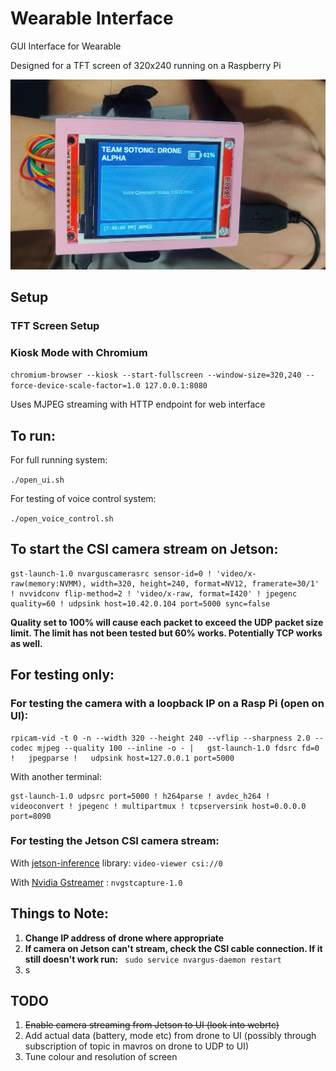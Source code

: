 # Wearable Interface
GUI Interface for Wearable 

Designed for a TFT screen of 320x240 running on a Raspberry Pi 

![UI on TFT Screen](images/ui_screen.jpg)

## Setup
### TFT Screen Setup

### Kiosk Mode with Chromium
```chromium-browser --kiosk --start-fullscreen --window-size=320,240 --force-device-scale-factor=1.0 127.0.0.1:8080```

Uses MJPEG streaming with HTTP endpoint for web interface

## To run:
For full running system:

```./open_ui.sh```

For testing of voice control system:

```./open_voice_control.sh```

## To start the CSI camera stream on Jetson:
```
gst-launch-1.0 nvarguscamerasrc sensor-id=0 ! 'video/x-raw(memory:NVMM), width=320, height=240, format=NV12, framerate=30/1' ! nvvidconv flip-method=2 ! 'video/x-raw, format=I420' ! jpegenc quality=60 ! udpsink host=10.42.0.104 port=5000 sync=false
```
**Quality set to 100% will cause each packet to exceed the UDP packet size limit. The limit has not been tested but 60% works. Potentially TCP works as well.**

## For testing only:
### For testing the camera with a loopback IP on a Rasp Pi (open on UI):
```
rpicam-vid -t 0 -n --width 320 --height 240 --vflip --sharpness 2.0 --codec mjpeg --quality 100 --inline -o - |   gst-launch-1.0 fdsrc fd=0 !   jpegparse !   udpsink host=127.0.0.1 port=5000
```
With another terminal:
```
gst-launch-1.0 udpsrc port=5000 ! h264parse ! avdec_h264 ! videoconvert ! jpegenc ! multipartmux ! tcpserversink host=0.0.0.0 port=8090
```

### For testing the Jetson CSI camera stream:
With [jetson-inference](https://github.com/dusty-nv/jetson-inference/blob/master/docs/aux-streaming.md) library: ```video-viewer csi://0 ```

With [Nvidia Gstreamer](https://docs.nvidia.com/jetson/archives/r35.2.1/DeveloperGuide/text/SD/Multimedia/GstreamerBasedCameraCapture.html) : ```nvgstcapture-1.0``` 

## Things to Note:

1. **Change IP address of drone where appropriate**
2. **If camera on Jetson can't stream, check the CSI cable connection. If it still doesn't work run:**
   ``` sudo service nvargus-daemon restart```
3. s

## TODO
1. ~~Enable camera streaming from Jetson to UI (look into webrtc)~~ 
2. Add actual data (battery, mode etc) from drone to UI (possibly through subscription of topic in mavros on drone to UDP to UI)
3. Tune colour and resolution of screen 
